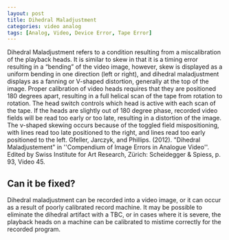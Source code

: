 ```yaml
---
layout: post
title: Dihedral Maladjustment
categories: video analog
tags: [Analog, Video, Device Error, Tape Error]
---
```



Dihedral Maladjustment refers to a condition resulting from a miscalibration of the playback heads. It is similar to skew in that it is a timing error resulting in a “bending” of the video image, however, skew is displayed as a uniform bending in one direction (left or right), and dihedral maladjustment displays as a fanning or V-shaped distortion, generally at the top of the image. Proper calibration of video heads requires that they are positioned 180 degrees apart, resulting in a full helical scan of the tape from rotation to rotation. The head switch controls which head is active with each scan of the tape. If the heads are slightly out of 180 degree phase, recorded video fields will be read too early or too late, resulting in a distortion of the image. The v-shaped skewing occurs because of the toggled field mispositioning, with lines read too late positioned to the right, and lines read too early positioned to the left. <ref>Gfeller, Jarczyk, and Phillips. (2012). "Dihedral Maladjustement" in ''Compendium of Image Errors in Analogue Video''. Edited by Swiss Institute for Art Research, Zürich: Scheidegger & Spiess, p. 93, Video 45. </ref>

## Can it be fixed?

Dihedral maladjustment can be recorded into a video image, or it can occur as a result of poorly calibrated record machine. It may be possible to eliminate the dihedral artifact with a TBC, or in cases where it is severe, the playback heads on a machine can be calibrated to mistime correctly for the recorded program.

